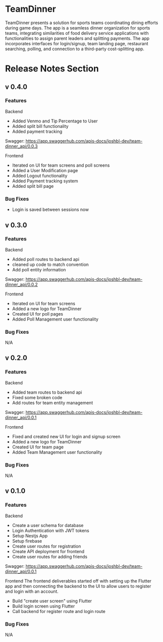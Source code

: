 # TeamDinner
TeamDinner presents a solution for sports teams coordinating dining efforts during game days.
The app is a seamless dinner organization for sports teams, integrating similarities of food delivery
service applications with functionalities to assign parent leaders and splitting payments.
The app incorporates interfaces for login/signup, team landing page, restaurant searching, polling, 
and connection to a third-party cost-splitting app.

# Release Notes Section

## v 0.4.0
### Features
Backend
* Added Venmo and Tip Percentage to User
* Added split bill functionality
* Added payment tracking

Swagger: https://app.swaggerhub.com/apis-docs/joshbl-dev/team-dinner_api/0.0.3

Frontend
* Iterated on UI for team screens and poll screens
* Added a User Modification page
* Added Logout functionality
* Added Payment tracking system
* Added split bill page

### Bug Fixes
* Login is saved between sessions now

## v 0.3.0
### Features
Backend
* Added poll routes to backend api
* cleaned up code to match convention
* Add poll entity information

Swagger: https://app.swaggerhub.com/apis-docs/joshbl-dev/team-dinner_api/0.0.2

Frontend
* Iterated on UI for team screens
* Added a new logo for TeamDinner
* Created UI for poll pages
* Added Poll Management user functionality

### Bug Fixes
N/A

## v 0.2.0
### Features
Backend
* Added team routes to backend api
* Fixed some broken code
* Add routes for team entity management

Swagger: https://app.swaggerhub.com/apis-docs/joshbl-dev/team-dinner_api/0.0.1

Frontend
* Fixed and created new UI for login and signup screen
* Added a new logo for TeamDinner
* Created UI for team page
* Added Team Management user functionality

### Bug Fixes
N/A


## v 0.1.0
### Features
Backend
* Create a user schema for database
* Login Authentication with JWT tokens
* Setup Nestjs App
* Setup firebase
* Create user routes for registration
* Create API deployment for frontend
* Create user routes for adding friends 

Swagger: https://app.swaggerhub.com/apis-docs/joshbl-dev/team-dinner_api/0.0.1

Frontend
The frontend deliverables started off with setting up the Flutter app and then connecting the backend
to the UI to allow users to register and login with an account.
* Build "create user screen" using Flutter
* Build login screen using Flutter
* Call backend for register route and login route

### Bug Fixes
N/A

 
